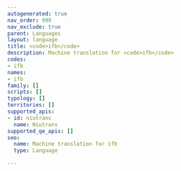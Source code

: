 ```yaml
---
autogenerated: true
nav_order: 999
nav_exclude: true
parent: Languages
layout: language
title: <code>ifb</code>
description: Machine translation for <code>ifb</code>
codes:
- ifb
names:
- ifb
family: []
scripts: []
typology: []
territories: []
supported_apis:
- id: niutrans
  name: Niutrans
supported_qe_apis: []
seo:
  name: Machine translation for ifb
  type: Language

---
```


